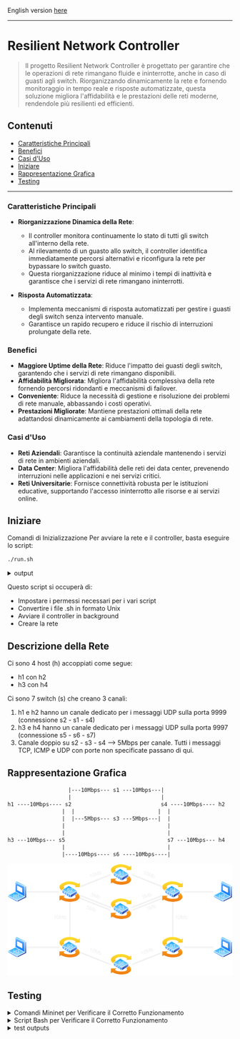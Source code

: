 English version [here](README.md)

---

# Resilient Network Controller

> Il progetto Resilient Network Controller è progettato per garantire che le operazioni di rete rimangano fluide e ininterrotte, anche in caso di guasti agli switch. Riorganizzando dinamicamente la rete e fornendo monitoraggio in tempo reale e risposte automatizzate, questa soluzione migliora l'affidabilità e le prestazioni delle reti moderne, rendendole più resilienti ed efficienti.

## Contenuti
- [Caratteristiche Principali](#caratteristiche-principali)
- [Benefici](#benefici)
- [Casi d'Uso](#casi-duso)
- [Iniziare](#iniziare)
- [Rappresentazione Grafica](#rappresentazione-grafica)
- [Testing](#testing)

---

### Caratteristiche Principali

- **Riorganizzazione Dinamica della Rete**:
    - Il controller monitora continuamente lo stato di tutti gli switch all'interno della rete.
    - Al rilevamento di un guasto allo switch, il controller identifica immediatamente percorsi alternativi e riconfigura la rete per bypassare lo switch guasto.
    - Questa riorganizzazione riduce al minimo i tempi di inattività e garantisce che i servizi di rete rimangano ininterrotti.

- **Risposta Automatizzata**:
    - Implementa meccanismi di risposta automatizzati per gestire i guasti degli switch senza intervento manuale.
    - Garantisce un rapido recupero e riduce il rischio di interruzioni prolungate della rete.

### Benefici

- **Maggiore Uptime della Rete**: Riduce l'impatto dei guasti degli switch, garantendo che i servizi di rete rimangano disponibili.
- **Affidabilità Migliorata**: Migliora l'affidabilità complessiva della rete fornendo percorsi ridondanti e meccanismi di failover.
- **Conveniente**: Riduce la necessità di gestione e risoluzione dei problemi di rete manuale, abbassando i costi operativi.
- **Prestazioni Migliorate**: Mantiene prestazioni ottimali della rete adattandosi dinamicamente ai cambiamenti della topologia di rete.

### Casi d'Uso

- **Reti Aziendali**: Garantisce la continuità aziendale mantenendo i servizi di rete in ambienti aziendali.
- **Data Center**: Migliora l'affidabilità delle reti dei data center, prevenendo interruzioni nelle applicazioni e nei servizi critici.
- **Reti Universitarie**: Fornisce connettività robusta per le istituzioni educative, supportando l'accesso ininterrotto alle risorse e ai servizi online.


## Iniziare

Comandi di Inizializzazione
Per avviare la rete e il controller, basta eseguire lo script:

```bash
./run.sh
```

<details>
<summary>output</summary>
    <p align="center">
      <img src="test/run_output.png" width="600">
    </p>
</details>

Questo script si occuperà di:
- Impostare i permessi necessari per i vari script
- Convertire i file .sh in formato Unix
- Avviare il controller in background
- Creare la rete

## Descrizione della Rete
Ci sono 4 host (h) accoppiati come segue:
- h1 con h2
- h3 con h4

Ci sono 7 switch (s) che creano 3 canali:
1. h1 e h2 hanno un canale dedicato per i messaggi UDP sulla porta 9999 (connessione s2 - s1 - s4)
2. h3 e h4 hanno un canale dedicato per i messaggi UDP sulla porta 9997 (connessione s5 - s6 - s7)
3. Canale doppio su s2 - s3 - s4 --> 5Mbps per canale. Tutti i messaggi TCP, ICMP e UDP con porte non specificate passano di qui.

## Rappresentazione Grafica

```
                   |---10Mbps--- s1 ---10Mbps---|
                   |                            |
h1 ----10Mbps---- s2                            s4 ----10Mbps---- h2
                 |  |                          |  |
                 |  |---5Mbps--- s3 ---5Mbps---|  |
                 |                                |
                 |                                |
h3 ---10Mbps--- s5                                s7 ---10Mbps--- h4
                 |                                |
                 |----10Mbps---- s6 ----10Mbps----|
```

<p align="center">
  <img src="images/topology_all_good.png" width="1000">
</p>

## Testing

<details>
<summary>Comandi Mininet per Verificare il Corretto Funzionamento</summary>

---

Verifica connessioni
```bash
pingall
```

Verifica pacchetti ICMP
```bash
h* ping -c3 h*
```

Verifica pacchetti TCP
```bash
iperf h* h*
```

Verifica pacchetti UDP
- Imposta il ricevitore
```bash
h1 iperf -s -u -p 9999 -b 10M &
```
- Imposta il mittente
```bash
h2 iperf -c h1 -u -p 9999 -b 10M -t 10 -i 1
```

Cambia la porta per verificare che i pacchetti UDP con porte diverse da quella specificata finiscano nella coda da 5Mbps.
  
</details>

<details>
<summary>Script Bash per Verificare il Corretto Funzionamento</summary>

---

Per controllare le regole di tutte le tabelle degli switch
```bash
./show_tables.sh
```

Cambia Scenario
- Disconnetti switch:
```bash
sudo ovs-vsctl del-controller s6
```
- Riconnetti switch:
```bash
sudo ovs-vsctl set-controller s6 tcp:127.0.0.1:6633
```

</details>


<details>
<summary>test outputs</summary>

---

- [all good](test/all%20good/test_all_good.md)
- [broken s1](test/broken%20s1/test_s1.md)
- [broken s3](test/broken%20s3/test_s3.md)
- [broken s6](test/broken%20s6/test_s6.md)
- [broken s1 s3](test/broken%20s1%20s3/test_s1_s3.md)
- [broken s1 s6](test/broken%20s1%20s6/test_s1_s6.md)
- [broken s3 s6](test/broken%20s3%20s6/test_s3_s6.md)
    
</details>
